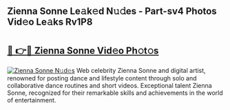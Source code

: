 ## Zienna Sonne Le𝚊k𝚎d N𝚞𝚍es - Part-sv4 Photos Vid𝚎o Le𝚊ks Rv1P8

# <h2><a href="http://fbfqj5m.evod.top/?m=Zienna+Sonne">🔗 👉🔴 Zienna Sonne Vid𝚎o Ph𝚘t𝚘s</a></h2>

[![Zienna Sonne N𝚞d𝚎s](https://i.imgur.com/8V9OHl7.gif)](http://fbfqj5m.evod.top/?m=Zienna+Sonne)
Web celebrity Zienna Sonne and digital artist, renowned for posting dance and lifestyle content through solo and collaborative dance routines and short videos. Exceptional talent Zienna Sonne, recognized for their remarkable skills and achievements in the world of entertainment. 
